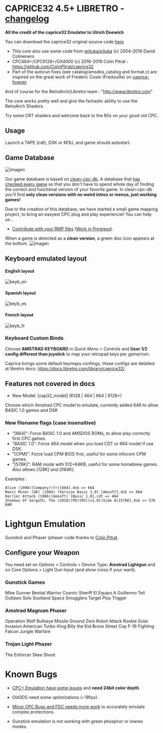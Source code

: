 # CAPRICE32 4.5+ LIBRETRO - [changelog](CHANGES.md)

**All the credit of the caprice32 Emulator to Ulrich Doewich**

You can download the caprice32 original source code [here](http://sourceforge.net/projects/caprice32/)

* This core also use some code from [wiituka/pituka](http://code.google.com/p/wiituka/) (c) 2004-2016 David Colmenero
* CPC464+/CPC6128+/GX4000 (c) 2016-2019 Colin Pitrat : https://github.com/ColinPitrat/caprice32
* Part of the autorun fixes (see catalog/amsdos_catalog and format.c) are inspired on the great work of Frédéric Coste (Fredouille) on [caprice-forever](https://www.cpc-power.com/cpcarchives/index.php?page=articles&num=445).

And of course for the RetroArch/Libretro team : "http://www.libretro.com"

The core works pretty well and give the fantastic ability to use the RetroArch Shaders.

Try some CRT shaders and welcome back to the 80s on your good old CPC.

## Usage

Launch a TAPE (cdt), DSK or M3U, and game should autostart.


## Game Database

![imagen](https://user-images.githubusercontent.com/560310/172238790-09ca924a-099c-4c45-a0be-1738b8d6fa6f.png)

Our game database is based on [clean-cpc-db](https://github.com/clean-cpc-db). A database that [has checked every game](https://github.com/libretro/libretro-cap32/issues/112) so that you don't have to spend whole day of finding the correct and functional version of your favorite game. In clean-cpc-db you'll find **only clean versions with no weird intros or menus, just working games!**

Due to the creation of this database, we have started a small game mapping project, to bring an easyest CPC plug and play experiencie! You can help us...

* [Contribute with your RMP files](https://github.com/libretro/libretro-cap32/wiki/%5Bcolaborate%5D-create-a-new-RMP-for-your-favorite-game!) ([Work in Progress](https://github.com/libretro/libretro-cap32/wiki/RMP:-Done)).

When a game is detected as a **clean version**, a green disc icon appears at the bottom.
![imagen](https://user-images.githubusercontent.com/560310/172237853-0a18ebee-be5e-4dec-90fa-e4ca7b77a2d7.png)


## Keyboard emulated layout
#### English layout
![keyb_en](https://user-images.githubusercontent.com/560310/54316312-abdeb180-45e0-11e9-9063-faf78fec9d6d.png)
#### Spanish layout
![keyb_es](https://user-images.githubusercontent.com/560310/54316295-9ff2ef80-45e0-11e9-9ae4-a2e3fb064600.png)
#### French layout
![keyb_fr](https://user-images.githubusercontent.com/560310/54316280-97021e00-45e0-11e9-91b5-da73a87534d6.png)


### Keyboard Custom Binds
Choose **AMSTRAD KEYBOARD** in _Quick Menu > Controls_ and **User 1/2 config different than joystick** to map your retropad keys per game/rom.

Caprice brings some default keymaps confings, these configs are detailed at libretro docs: https://docs.libretro.com/library/caprice32/

## Features not covered in docs

 * New Model: [cap32_model] (6128 | 464 | 664 | 6128+)

Choose which Amstrad CPC model to emulate, currently added 646 to allow BASIC 1.0 games and DSK

### New filename flags (case insensitive)

* "[664]": Force BASIC 1.0 and AMSDOS ROMs, to allow play correctly first CPC games.
* "BASIC 1.0": Force 464 model when you load CDT or 664 model if use DSK.
* "[CPM]": Force load CPM BIOS first, useful for some infocom CPM games.
* "[576K]": RAM mode with 512+64KB, useful for some homebrew games. _Also allows [128K] and [064K]_.

Examples :

```
Alive (1990)(Company)(fr)[664].dsk => 664
Manic Miner (UK) (1984) (Version Basic 1.0) [Amsoft].dsk => 664
Harrier Attack (1986)(Amsoft) [Basic 1.0].cdt => 464
Shadows Of Sergoth, The (2018)(PD)(M3)(v1.0)(Side A)[576K].dsk => 576 RAM
```

# Lightgun Emulation

Gunstick and Phaser (phaser code thanks to [Colin Pitrat](https://github.com/ColinPitrat/caprice32/issues/34).

## Configure your Weapon
You need set on Options > Controls > Device Type: **Amstrad Lightgun** and on Core Options > Light Gun Input (and show cross if your want).

### Gunstick Games

Mike Gunner 
Bestial Warrior
Cosmic Sheriff
El Equipo A
Guillermo Tell
Outlaws
Solo
Sootland
Space Smugglers
Target Plus
Trigger

### Amstrad Magnum Phaser

Operation Wolf
Bullseye
Missile Ground Zero
Robot Attack
Rookie
Solar Invasion
American Turbo-King
Billy the Kid
Bronx Street Cop
F-16 Fighting Falcon
Jungle Warfare

### Trojan Light Phazer

The Enforcer
Skee Shoot

# Known Bugs

- [CPC+ Emulation have some issues](https://github.com/libretro/libretro-cap32/issues/59) and **need 24bit color depth**.

- Old3DS need some optimizations (~18fps).

- [Minor CPC Bugs and FDC needs more work](https://github.com/libretro/libretro-cap32/issues/110) to accurately emulate complex protections.

- Gunstick emulation is not working with green phosphor or lowres modes.